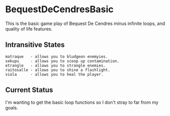 # BequestDeCendresBasic
This is the basic game play of Bequest De Cendres minus infinite loops, and quality of life features.

## Intransitive States
~~~
matraque   - allows you to bludgeon enemyies.
sekupu     - allows you to scoop up contamination.
etrangle   - allows you to strangle enemies.
raitosalle - allows you to shine a flashlight.
viola      - allows you to heal the player.
~~~

## Current Status
I'm wanting to get the basic loop functions so I don't stray to far from my goals.
